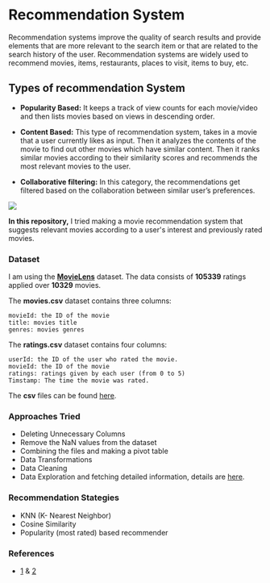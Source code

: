 # Recommendation System

Recommendation systems improve the quality of search results and provide elements that are more relevant to the search item or that are related to the search history of the user.
Recommendation systems are widely used to recommend movies, items, restaurants, places to visit, items to buy, etc.

## Types of recommendation System  

  
- **Popularity Based:** It keeps a track of view counts for each movie/video and then lists movies based on views in descending order.

- **Content Based:** This type of recommendation system, takes in a movie that a user currently likes as input. Then it analyzes the contents of the movie to find out other movies which have similar content. Then it ranks similar movies according to their similarity scores and recommends the most relevant movies to the user.

- **Collaborative filtering:** In this category, the recommendations get filtered based on the collaboration between similar user’s preferences.

![](https://i0.wp.com/thecleverprogrammer.com/wp-content/uploads/2020/11/1-recommendation.png?resize=1024%2C627&ssl=1)


**In this repository,** I tried making a movie recommendation system that suggests relevant movies according to a user's interest and previously rated movies.

### Dataset

I am using the [**MovieLens**](https://www.kaggle.com/ayushimishra2809/movielens-dataset) dataset. 
The data consists of **105339** ratings applied over **10329** movies. 

The **movies.csv** dataset contains three columns:

    movieId: the ID of the movie
    title: movies title
    genres: movies genres

The **ratings.csv** dataset contains four columns:

    userId: the ID of the user who rated the movie.
    movieId: the ID of the movie
    ratings: ratings given by each user (from 0 to 5)
    Timstamp: The time the movie was rated.
    
The **csv** files can be found [here](https://github.com/EsratMaria/Improved-Movie-Recommendation-System-with-KNN-and-Cosine-Similarity/tree/master/data).

### Approaches Tried

- Deleting Unnecessary Columns
- Remove the NaN values from the dataset
- Combining the files and making a pivot table
- Data Transformations
- Data Cleaning
- Data Exploration and fetching detailed information, details are [here](https://github.com/EsratMaria/Improved-Movie-Recommendation-System-with-KNN-and-Cosine-Similarity/blob/master/User%20Rating%20Prediction%20%26%20Data%20Extraction.ipynb).

### Recommendation Stategies

- KNN (K- Nearest Neighbor)
- Cosine Similarity
- Popularity (most rated) based recommender

### References

- [1](https://www.kaggle.com/midouazerty/restaurant-recommendation-system-using-ml) & [2](https://www.kaggle.com/ayushimishra2809/movie-recommendation-system)
